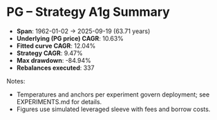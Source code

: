 # PG – Strategy A1g Summary

- **Span**: 1962-01-02 → 2025-09-19 (63.71 years)
- **Underlying (PG price) CAGR**: 10.63%
- **Fitted curve CAGR**: 12.04%
- **Strategy CAGR**: 9.47%
- **Max drawdown**: -84.94%
- **Rebalances executed**: 337

Notes:

- Temperatures and anchors per experiment govern deployment; see EXPERIMENTS.md for details.
- Figures use simulated leveraged sleeve with fees and borrow costs.
